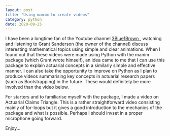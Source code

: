 ```yaml
---
layout: post
title: "Using manim to create videos"
category: python
date: 2020-09-25
---
```


I have been a longtime fan of the Youtube channel <a href="https://www.youtube.com/c/3blue1brown"> 3Blue1Brown </a>, watching and listening to Grant Sanderson (the owner of the channel) discuss interesting mathematical topics using simple and clear animations. When I found out that these videos were made using Python with the manim package (which Grant wrote himself), an idea came to me that I can use this package to explain actuarial concepts in a similarly simple and effective manner. I can also take the opportunity to improve on Python as I plan to produce videos summarising key concepts in actuarial research papers (such as Bootstrapping) in the future. These would definitely be more involved than the video below.

For starters and to familiarise myself with the package, I made a video on Actuarial Claims Triangle. This is a rather straightforward video consisting mainly of for-loops but it gives a good introduction to the mechanics of the package and what is possible. Perhaps I should invset in a proper microphone going forward.

Enjoy...

